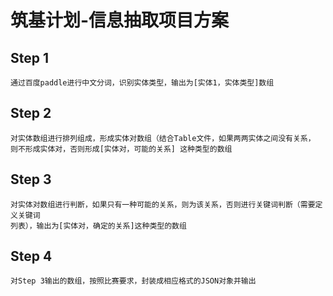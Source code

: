 # 筑基计划-信息抽取项目方案

## Step 1
    通过百度paddle进行中文分词，识别实体类型，输出为[实体1，实体类型]数组
  

## Step 2

    对实体数组进行排列组成，形成实体对数组（结合Table文件，如果两两实体之间没有关系，
    则不形成实体对，否则形成[实体对，可能的关系] 这种类型的数组
    
## Step 3

    对实体对数组进行判断，如果只有一种可能的关系，则为该关系，否则进行关键词判断（需要定义关键词
    列表），输出为[实体对，确定的关系]这种类型的数组
    
## Step 4

    对Step 3输出的数组，按照比赛要求，封装成相应格式的JSON对象并输出

    
  